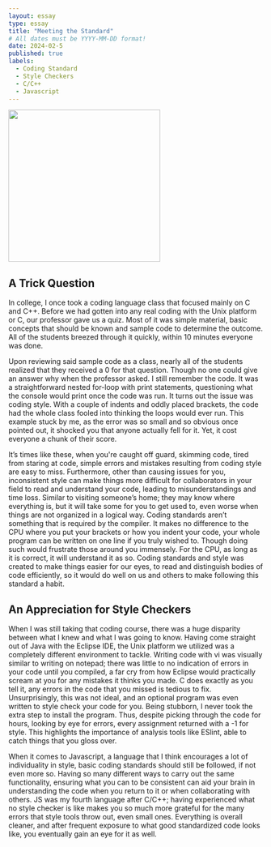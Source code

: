 ```yaml
---
layout: essay
type: essay
title: "Meeting the Standard"
# All dates must be YYYY-MM-DD format!
date: 2024-02-5
published: true
labels:
  - Coding Standard
  - Style Checkers
  - C/C++
  - Javascript
---
```


<img width="300px" class="rounded float-start pe-4" src="../img/coding-standard.png">

## A Trick Question 
In college, I once took a coding language class that focused mainly on C and C++. Before we had gotten into any real coding with the Unix platform or C, our professor gave us a quiz. Most of it was simple material, basic concepts that should be known and sample code to determine the outcome. All of the students breezed through it quickly, within 10 minutes everyone was done. 

Upon reviewing said sample code as a class, nearly all of the students realized that they received a 0 for that question. Though no one could give an answer why when the professor asked. I still remember the code. It was a straightforward nested for-loop with print statements, questioning what the console would print once the code was run. It turns out the issue was coding style. With a couple of indents and oddly placed brackets, the code had the whole class fooled into thinking the loops would ever run. This example stuck by me, as the error was so small and so obvious once pointed out, it shocked you that anyone actually fell for it. Yet, it cost everyone a chunk of their score. 

It’s times like these, when you're caught off guard, skimming code, tired from staring at code, simple errors and mistakes resulting from coding style are easy to miss. Furthermore, other than causing issues for you, inconsistent style can make things more difficult for collaborators in your field to read and understand your code, leading to misunderstandings and time loss. Similar to visiting someone’s home; they may know where everything is, but it will take some for you to get used to, even worse when things are not organized in a logical way. Coding standards aren’t something that is required by the compiler. It makes no difference to the CPU where you put your brackets or how you indent your code, your whole program can be written on one line if you truly wished to. Though doing such would frustrate those around you immensely. For the CPU, as long as it is correct, it will understand it as so. Coding standards and style was created to make things easier for our eyes, to read and distinguish bodies of code efficiently, so it would do well on us and others to make following this standard a habit.

## An Appreciation for Style Checkers
When I was still taking that coding course, there was a huge disparity between what I knew and what I was going to know. Having come straight out of Java with the Eclipse IDE, the Unix platform we utilized was a completely different environment to tackle. Writing code with vi was visually similar to writing on notepad; there was little to no indication of errors in your code until you compiled, a far cry from how Eclipse would practically scream at you for any mistakes it thinks you made. C does exactly as you tell it, any errors in the code that you missed is tedious to fix. Unsurprisingly, this was not ideal, and an optional program was even written to style check your code for you. Being stubborn, I never took the extra step to install the program. Thus, despite picking through the code for hours, looking by eye for errors, every assignment returned with a -1 for style. This highlights the importance of analysis tools like ESlint, able to catch things that you gloss over.

When it comes to Javascript, a language that I think encourages a lot of individuality in style, basic coding standards should still be followed, if not even more so. Having so many different ways to carry out the same functionality, ensuring what you can to be consistent can aid your brain in understanding the code when you return to it or when collaborating with others. JS was my fourth language after C/C++; having experienced what no style checker is like makes you so much more grateful for the many errors that style tools throw out, even small ones. Everything is overall cleaner, and after frequent exposure to what good standardized code looks like, you eventually gain an eye for it as well.
